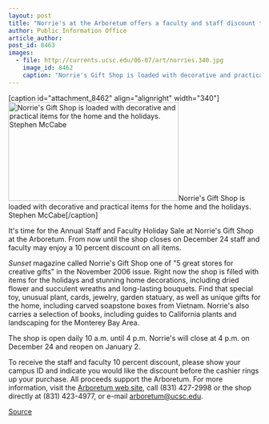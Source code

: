 ```yaml
---
layout: post
title: "Norrie's at the Arboretum offers a faculty and staff discount this month"
author: Public Information Office
article_author: 
post_id: 8463
images:
  - file: http://currents.ucsc.edu/06-07/art/norries.340.jpg
    image_id: 8462
    caption: "Norrie's Gift Shop is loaded with decorative and practical items for the home and the holidays. Stephen McCabe"
---
```


[caption id="attachment_8462" align="alignright" width="340"]<a href="http://dev-ucsc-news.pantheonsite.io/wp-content/uploads/2006/12/norries.340.jpg"><img class="size-full wp-image-8462" src="http://dev-ucsc-news.pantheonsite.io/wp-content/uploads/2006/12/norries.340.jpg" alt="Norrie's Gift Shop is loaded with decorative and practical items for the home and the holidays. Stephen McCabe" width="340" height="197" /></a>Norrie's Gift Shop is loaded with decorative and practical items for the home and the holidays. Stephen McCabe[/caption]
<a name="content" id="content"></a>
<p>
  It's time for the Annual Staff and Faculty Holiday Sale at Norrie's Gift Shop at the Arboretum. From now until the shop closes on December 24 staff and faculty may enjoy a 10 percent discount on all items.
</p>
<p>
  <i>Sunset</i> magazine called Norrie's Gift Shop one of "5 great stores for creative gifts" in the November 2006 issue. Right now the shop is filled with items for the holidays and stunning home decorations, including dried flower and succulent wreaths and long-lasting bouquets. Find that special toy, unusual plant, cards, jewelry, garden statuary, as well as unique gifts for the home, including carved soapstone boxes from Vietnam. Norrie's also carries a selection of books, including guides to California plants and landscaping for the Monterey Bay Area.
</p>
<p>
  The shop is open daily 10 a.m. until 4 p.m. Norrie's will close at 4 p.m. on December 24 and reopen on January 2.
</p>
<p>
  To receive the staff and faculty 10 percent discount, please show your campus ID and indicate you would like the discount before the cashier rings up your purchase. All proceeds support the Arboretum. For more information, visit the <a href="http://arboretum.ucsc.edu">Arboretum web site</a>, call (831) 427-2998 or the shop directly at (831) 423-4977, or e-mail <a href="mailto:arboretum@ucsc.edu">arboretum@ucsc.edu</a>.
</p>
<p><a href="http://www1.ucsc.edu/currents/06-07/12-11/brief-norries.asp" title="Permalink to brief-norries">Source</a></p>
